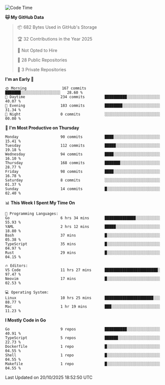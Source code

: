 <!--START_SECTION:waka-->
![Code Time](http://img.shields.io/badge/Code%20Time-1%2C543%20hrs%2030%20mins-blue)

**🐱 My GitHub Data** 

> 📦 682 Bytes Used in GitHub's Storage 
 > 
> 🏆 32 Contributions in the Year 2025
 > 
> 🚫 Not Opted to Hire
 > 
> 📜 28 Public Repositories 
 > 
> 🔑 3 Private Repositories 
 > 
**I'm an Early 🐤** 

```text
🌞 Morning                167 commits         ███████░░░░░░░░░░░░░░░░░░   28.60 % 
🌆 Daytime                234 commits         ██████████░░░░░░░░░░░░░░░   40.07 % 
🌃 Evening                183 commits         ████████░░░░░░░░░░░░░░░░░   31.34 % 
🌙 Night                  0 commits           ░░░░░░░░░░░░░░░░░░░░░░░░░   00.00 % 
```
📅 **I'm Most Productive on Thursday** 

```text
Monday                   90 commits          ████░░░░░░░░░░░░░░░░░░░░░   15.41 % 
Tuesday                  112 commits         █████░░░░░░░░░░░░░░░░░░░░   19.18 % 
Wednesday                94 commits          ████░░░░░░░░░░░░░░░░░░░░░   16.10 % 
Thursday                 168 commits         ███████░░░░░░░░░░░░░░░░░░   28.77 % 
Friday                   98 commits          ████░░░░░░░░░░░░░░░░░░░░░   16.78 % 
Saturday                 8 commits           ░░░░░░░░░░░░░░░░░░░░░░░░░   01.37 % 
Sunday                   14 commits          █░░░░░░░░░░░░░░░░░░░░░░░░   02.40 % 
```


📊 **This Week I Spent My Time On** 

```text
💬 Programming Languages: 
Go                       6 hrs 34 mins       ██████████████░░░░░░░░░░░   55.93 % 
YAML                     2 hrs 12 mins       █████░░░░░░░░░░░░░░░░░░░░   18.80 % 
Bash                     37 mins             █░░░░░░░░░░░░░░░░░░░░░░░░   05.38 % 
TypeScript               35 mins             █░░░░░░░░░░░░░░░░░░░░░░░░   04.97 % 
Rust                     29 mins             █░░░░░░░░░░░░░░░░░░░░░░░░   04.15 % 

🔥 Editors: 
VS Code                  11 hrs 27 mins      ████████████████████████░   97.47 % 
Neovim                   17 mins             █░░░░░░░░░░░░░░░░░░░░░░░░   02.53 % 

💻 Operating System: 
Linux                    10 hrs 25 mins      ██████████████████████░░░   88.77 % 
Mac                      1 hr 19 mins        ███░░░░░░░░░░░░░░░░░░░░░░   11.23 % 
```

**I Mostly Code in Go** 

```text
Go                       9 repos             ██████████░░░░░░░░░░░░░░░   40.91 % 
TypeScript               5 repos             ██████░░░░░░░░░░░░░░░░░░░   22.73 % 
Dockerfile               1 repo              █░░░░░░░░░░░░░░░░░░░░░░░░   04.55 % 
Shell                    1 repo              █░░░░░░░░░░░░░░░░░░░░░░░░   04.55 % 
Makefile                 1 repo              █░░░░░░░░░░░░░░░░░░░░░░░░   04.55 % 
```




 Last Updated on 20/10/2025 18:52:50 UTC
<!--END_SECTION:waka-->
